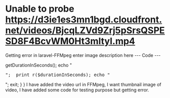 
# Unable to probe https://d3ie1es3mn1bgd.cloudfront.net/videos/BjcqLZVd9Zrj5pSrsQSPESD8F4BcvWM0Ht3mltyI.mp4

Getting error in laravel-FFMpeg
enter image description here
--- Code ---
<?php

namespace App\Http\Controllers;

use Illuminate\Http\Request;
use FFMpeg;

class testController extends Controller
{
   
   public function index(Request $request)
   
   {
   
    
        $media = FFMpeg::openUrl('https://d3ie1es3mn1bgd.cloudfront.net/videos/BjcqLZVd9Zrj5pSrsQSPESD8F4BcvWM0Ht3mltyI.mp4');

        $durationInSeconds = $media->getDurationInSeconds();
          
         echo "<pre>";  print_r($durationInSeconds); echo "</pre>";  
         
         
                exit;
       
   }
   
   
}

I have added the video url in FFMpeg, I want thumbnail image of video, I have added some code for testing purpose but getting error.

        